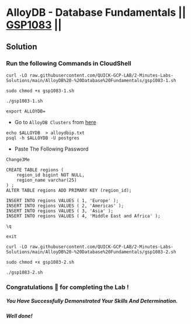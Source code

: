 # AlloyDB - Database Fundamentals || [GSP1083](https://www.cloudskillsboost.google/focuses/50122?parent=catalog) ||

## Solution 

### Run the following Commands in CloudShell

```
curl -LO raw.githubusercontent.com/QUICK-GCP-LAB/2-Minutes-Labs-Solutions/main/AlloyDB%20-%20Database%20Fundamentals/gsp1083-1.sh

sudo chmod +x gsp1083-1.sh

./gsp1083-1.sh
```
```
export ALLOYDB=
```

* Go to `AlloyDB Clusters` from [here](https://console.cloud.google.com/alloydb/clusters?)

```
echo $ALLOYDB  > alloydbip.txt
psql -h $ALLOYDB -U postgres
```

* Paste The Following Password

```
Change3Me
```
```
CREATE TABLE regions (
    region_id bigint NOT NULL,
    region_name varchar(25)
) ;
ALTER TABLE regions ADD PRIMARY KEY (region_id);
```
```
INSERT INTO regions VALUES ( 1, 'Europe' );
INSERT INTO regions VALUES ( 2, 'Americas' );
INSERT INTO regions VALUES ( 3, 'Asia' );
INSERT INTO regions VALUES ( 4, 'Middle East and Africa' );
```
```
\q
```
```
exit
```
```
curl -LO raw.githubusercontent.com/QUICK-GCP-LAB/2-Minutes-Labs-Solutions/main/AlloyDB%20-%20Database%20Fundamentals/gsp1083-2.sh

sudo chmod +x gsp1083-2.sh

./gsp1083-2.sh
```

### Congratulations 🎉 for completing the Lab !

##### *You Have Successfully Demonstrated Your Skills And Determination.*

#### *Well done!*
